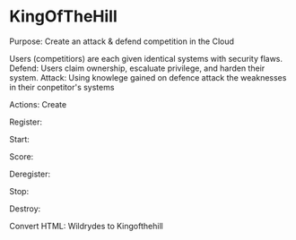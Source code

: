 # KingOfTheHill

Purpose: Create an attack & defend competition in the Cloud

Users (competitiors) are each given identical systems with security flaws.
Defend: Users claim ownership, escaluate privilege, and harden their system.
Attack: Using knowlege gained on defence attack the weaknesses in their conpetitor's systems

Actions:
Create

Register:

Start:

Score:

Deregister:

Stop:

Destroy:

Convert HTML: Wildrydes to Kingofthehill